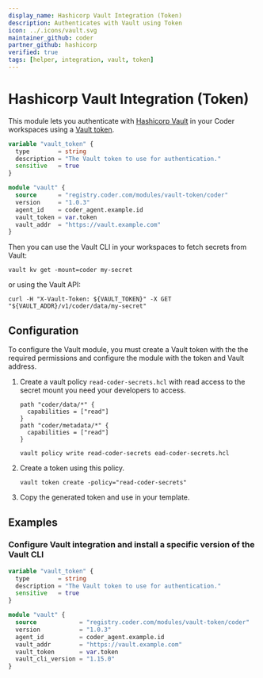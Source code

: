 ```yaml
---
display_name: Hashicorp Vault Integration (Token)
description: Authenticates with Vault using Token
icon: ../.icons/vault.svg
maintainer_github: coder
partner_github: hashicorp
verified: true
tags: [helper, integration, vault, token]
---
```


# Hashicorp Vault Integration (Token)

This module lets you authenticate with [Hashicorp Vault](https://www.vaultproject.io/) in your Coder workspaces using a [Vault token](https://developer.hashicorp.com/vault/docs/auth/token).

```tf
variable "vault_token" {
  type        = string
  description = "The Vault token to use for authentication."
  sensitive   = true
}

module "vault" {
  source      = "registry.coder.com/modules/vault-token/coder"
  version     = "1.0.3"
  agent_id    = coder_agent.example.id
  vault_token = var.token
  vault_addr  = "https://vault.example.com"
}
```

Then you can use the Vault CLI in your workspaces to fetch secrets from Vault:

```shell
vault kv get -mount=coder my-secret
```

or using the Vault API:

```shell
curl -H "X-Vault-Token: ${VAULT_TOKEN}" -X GET "${VAULT_ADDR}/v1/coder/data/my-secret"
```

## Configuration

To configure the Vault module, you must create a Vault token with the the required permissions and configure the module with the token and Vault address.

1. Create a vault policy `read-coder-secrets.hcl` with read access to the secret mount you need your developers to access.
   ```hcl
   path "coder/data/*" {
     capabilities = ["read"]
   }
   path "coder/metadata/*" {
     capabilities = ["read"]
   }
   ```
   ```shell
   vault policy write read-coder-secrets ead-coder-secrets.hcl
   ```
2. Create a token using this policy.
   ```shell
   vault token create -policy="read-coder-secrets"
   ```
3. Copy the generated token and use in your template.

## Examples

### Configure Vault integration and install a specific version of the Vault CLI

```tf
variable "vault_token" {
  type        = string
  description = "The Vault token to use for authentication."
  sensitive   = true
}

module "vault" {
  source            = "registry.coder.com/modules/vault-token/coder"
  version           = "1.0.3"
  agent_id          = coder_agent.example.id
  vault_addr        = "https://vault.example.com"
  vault_token       = var.token
  vault_cli_version = "1.15.0"
}
```
